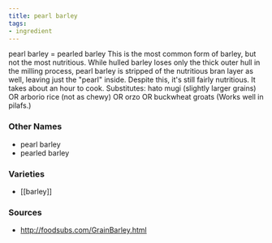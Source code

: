 ```yaml
---
title: pearl barley
tags:
- ingredient
---
```

pearl barley = pearled barley This is the most common form of barley, but not the most nutritious. While hulled barley loses only the thick outer hull in the milling process, pearl barley is stripped of the nutritious bran layer as well, leaving just the "pearl" inside. Despite this, it's still fairly nutritious. It takes about an hour to cook. Substitutes: hato mugi (slightly larger grains) OR arborio rice (not as chewy) OR orzo OR buckwheat groats (Works well in pilafs.)

### Other Names

* pearl barley
* pearled barley

### Varieties

* [[barley]]

### Sources
* http://foodsubs.com/GrainBarley.html
